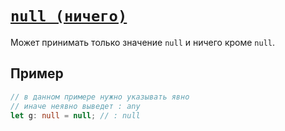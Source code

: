 # [`null (ничего)`](../index.md/#примитивы)

Может принимать только значение `null` и ничего кроме `null`.

## Пример

```ts
// в данном примере нужно указывать явно
// иначе неявно выведет : any
let g: null = null; // : null
```

